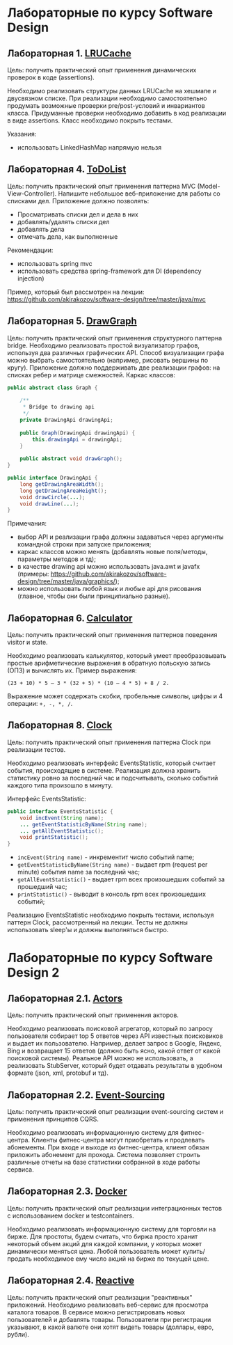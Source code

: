 # Лабораторные по курсу Software Design

## Лабораторная 1. [LRUCache](Lab1-LRUCache)

Цель: получить практический опыт применения динамических проверок в коде (assertions).

Необходимо реализовать структуры данных LRUCache на хешмапе и двусвязном списке. При реализации необходимо самостоятельно продумать возможные проверки pre/post-условий и инвариантов класса. Придуманные проверки необходимо добавить в код реализации в виде assertions. Класс необходимо покрыть тестами.

Указания:
+	использовать LinkedHashMap напрямую нельзя


## Лабораторная 4. [ToDoList](Lab4-ToDoList)

Цель: получить практический опыт применения паттерна MVC (Model-View-Controller).
Напишите небольшое веб-приложение для работы со списками дел. Приложение должно позволять:
+ Просматривать списки дел и дела в них
+ добавлять/удалять списки дел
+ добавлять дела
+ отмечать дела, как выполненные

Рекомендации:
+ использовать spring mvc
+ использовать средства spring-framework для DI (dependency injection)

Пример, который был рассмотрен на лекции:
https://github.com/akirakozov/software-design/tree/master/java/mvc


## Лабораторная 5. [DrawGraph](Lab5-DrawGraph)

Цель: получить практический опыт применения структурного паттерна bridge.
Необходимо реализовать простой визуализатор графов, используя два различных графических API. Способ визуализации графа можно выбрать самостоятельно (например, рисовать вершины по кругу). Приложение должно поддерживать две реализации графов: на списках ребер и матрице смежностей. Каркас классов:

```java
public abstract class Graph {
    
    /**
     * Bridge to drawing api
     */
    private DrawingApi drawingApi;
    
    public Graph(DrawingApi drawingApi) { 
        this.drawingApi = drawingApi;   
    }    
    
    public abstract void drawGraph();
}

public interface DrawingApi { 
    long getDrawingAreaWidth(); 
    long getDrawingAreaHeight(); 
    void drawCircle(...); 
    void drawLine(...);
}
```

Примечания:
+	выбор API и реализации графа должны задаваться через аргументы командной строки при запуске приложения;
+	каркас классов можно менять (добавлять новые поля/методы, параметры методов и тд);
+	в качестве drawing api можно использовать java.awt и javafx (примеры: https://github.com/akirakozov/software-design/tree/master/java/graphics/);
+	можно использовать любой язык и любые api для рисования (главное, чтобы они были принципиально разные).


## Лабораторная 6. [Calculator](Lab6-Calculator)

Цель: получить практический опыт применения паттернов поведения visitor и state.

Необходимо реализовать калькулятор, который умеет преобразовывать простые арифметические выражения в обратную польскую
запись (ОПЗ) и вычислять их. Пример выражения:

```
(23 + 10) * 5 – 3 * (32 + 5) * (10 – 4 * 5) + 8 / 2.
```

Выражение может содержать скобки, пробельные символы, цифры и 4 операции: ``+, -, *, /``.


## Лабораторная 8. [Clock](Lab8-Clock)

Цель: получить практический опыт применения паттерна Clock при реализации тестов.

Необходимо реализовать интерфейс EventsStatistic, который считает события, происходящие в системе. Реализация должна хранить статистику ровно за последний час и подсчитывать, сколько событий каждого типа произошло в минуту. 

Интерфейс EventsStatistic:

```java
public interface EventsStatistic {
    void incEvent(String name);    
    ... getEventStatisticByName(String name);    
    ... getAllEventStatistic();
    void printStatistic();
}
```

+ ``incEvent(String name)`` - инкрементит число событий name;
+ ``getEventStatisticByName(String name)`` - выдает rpm (request per minute) события name за последний час;
+ ``getAllEventStatistic()`` - выдает rpm всех произошедших событий за прошедший час;
+ ``printStatistic()`` - выводит в консоль rpm всех произошедших событий;

Реализацию EventsStatistic необходимо покрыть тестами, используя паттерн Clock, рассмотренный на лекции. Тесты не должны использовать sleep'ы и должны выполняться быстро.

# Лабораторные по курсу Software Design 2

## Лабораторная 2.1. [Actors](Lab2.1-Actors)

Цель: получить практический опыт применения акторов.

Необходимо реализовать поисковой агрегатор, который по запросу пользователя собирает
top 5 ответов через API известных поисковиков и выдает их пользователю. Например, делает
запрос в Google, Яндекс, Bing и возвращает 15 ответов (должно быть ясно, какой ответ от какой
поисковой системы). Реальное API можно не использовать, а реализовать StubServer, который
будет отдавать результаты в удобном формате (json, xml, protobuf и тд).

## Лабораторная 2.2. [Event-Sourcing](Lab2.2-EventSourcing)

Цель: получить практический опыт реализации event-sourcing систем и применения принципов
CQRS.

Необходимо реализовать информационную систему для фитнес-центра. 
Клиенты фитнес-центра могут приобретать и продлевать абонементы. 
При входе и выходе из фитнес-центра, клиент обязан приложить абонемент для прохода. 
Система позволяет строить различные отчеты на базе статистики собранной в ходе работы сервиса.

## Лабораторная 2.3. [Docker](Lab2.3-Docker)

Цель: получить практический опыт реализации интеграционных тестов с использованием
docker и testcontainers.

Необходимо реализовать информационную систему для торговли на бирже. Для простоты,
будем считать, что биржа просто хранит некоторый объем акций для каждой компании, у
которых может динамически меняться цена. Любой пользователь может купить/продать
необходимое ему число акций на бирже по текущей цене.

## Лабораторная 2.4. [Reactive](Lab2.4-Reactive)

Цель: получить практический опыт реализации "реактивных" приложений.
Необходимо реализовать веб-сервис для просмотра каталога товаров. В сервисе можно
регистрировать новых пользователей и добавлять товары. Пользователи при регистрации
указывают, в какой валюте они хотят видеть товары (доллары, евро, рубли).
